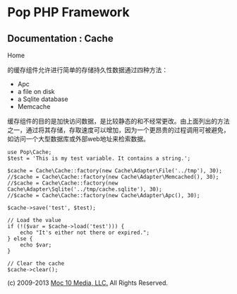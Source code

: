 Pop PHP Framework
=================

Documentation : Cache
---------------------

Home

的缓存组件允许进行简单的存储持久性数据通过四种方法：

-   Apc
-   a file on disk
-   a Sqlite database
-   Memcache

缓存组件的目的是加快访问数据，是比较静态的和不经常更改。由上面列出的方法之一，通过将其存储，存取速度可以增加，因为一个更昂贵的过程调用可被避免，如访问一个大型数据库或外部web地址来检索数据。

    use Pop\Cache;
    $test = 'This is my test variable. It contains a string.';

    $cache = Cache\Cache::factory(new Cache\Adapter\File('../tmp'), 30);
    //$cache = Cache\Cache::factory(new Cache\Adapter\Memcached(), 30);
    //$cache = Cache\Cache::factory(new Cache\Adapter\Sqlite('../tmp/cache.sqlite'), 30);
    //$cache = Cache\Cache::factory(new Cache\Adapter\Apc(), 30);

    $cache->save('test', $test);

    // Load the value
    if (!($var = $cache->load('test'))) {
        echo "It's either not there or expired.";
    } else {
        echo $var;
    }

    // Clear the cache
    $cache->clear();

\(c) 2009-2013 [Moc 10 Media, LLC.](http://www.moc10media.com) All
Rights Reserved.
